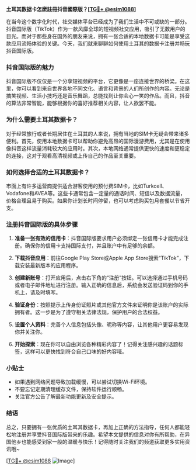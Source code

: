 **土耳其数据卡怎麽註冊抖音國際版？[[TG💪+ @esim1088](https://t.me/s/esim1088)]**

在当今这个数字化时代，社交媒体平台已经成为了我们生活中不可或缺的一部分。抖音国际版（TikTok）作为一款风靡全球的短视频社交应用，吸引了无数用户的目光。而对于那些身在国外的朋友来说，拥有一张合适的本地数据卡可能是享受这款应用流畅体验的关键。今天，我们就来聊聊如何使用土耳其的数据卡注册并畅玩抖音国际版。

### 抖音国际版的魅力

抖音国际版不仅仅是一个分享短视频的平台，它更像是一座连接世界的桥梁。在这里，你可以看到来自世界各地不同文化、语言和背景的人们所创作的内容。无论是搞笑视频、生活小技巧还是音乐舞蹈，总能找到让你会心一笑的作品。而且，抖音的算法非常智能，能够根据你的喜好推荐相关内容，让人欲罢不能。

### 为什么需要土耳其数据卡？

对于经常旅行或者长期居住在土耳其的人来说，拥有当地的SIM卡无疑会带来诸多便利。首先，使用本地数据卡可以帮助你避免高昂的国际漫游费用，尤其是在使用像抖音这样流量消耗较大的应用时。其次，本地网络通常提供更快的速度和更稳定的连接，这对于观看高清视频或上传自己的作品至关重要。

### 如何选择合适的土耳其数据卡？

市面上有许多运营商提供适合游客使用的预付费SIM卡，比如Turkcell、Vodafone和AVEA等。这些卡通常包含一定量的通话时间、短信以及数据流量，价格合理且易于购买。如果你计划长时间停留，也可以考虑购买包月套餐以节省开支。

### 注册抖音国际版的具体步骤

1. **准备一张有效的信用卡**：抖音国际版要求用户必须绑定一张信用卡才能完成注册。确保你的信用卡支持国际支付，并且账户中有足够的余额。

2. **下载抖音应用**：前往Google Play Store或Apple App Store搜索“TikTok”，下载安装最新版本的应用程序。

3. **创建新账号**：打开应用后，点击右下角的“注册”按钮。可以选择通过手机号码或者电子邮件地址进行注册。输入正确的信息后，系统会发送验证码到你的手机上，请及时填写。

4. **验证身份**：按照提示上传身份证照片或其他官方文件来证明你是该账户的实际拥有者。这一步是为了遵守相关法律法规，保护用户的合法权益。

5. **设置个人资料**：完善个人信息包括头像、昵称等内容，让其他用户更容易发现你并关注你。

6. **开始探索**：现在你可以自由浏览各种精彩内容了！记得关注感兴趣的话题标签，这样可以更快找到符合自己口味的好内容哦。

### 小贴士

- 如果遇到网络问题导致加载缓慢，可以尝试切换Wi-Fi环境。
- 不要忘记定期清理缓存文件，保持软件运行顺畅。
- 关注官方公告了解最新功能更新及安全提示。

### 结语

总之，只要拥有一张优质的土耳其数据卡，再加上正确的方法指导，任何人都能轻松地注册并享受抖音国际版带来的乐趣。希望本文提供的信息对你有所帮助，在异国他乡也能感受到家一般的温暖与快乐！记得随时关注我们的频道获取更多实用资讯哦~

[[TG💪+ @esim1088](https://t.me/s/esim1088) ![Image](https://i.postimg.cc/4NQfJmqS/Snipaste-2025-05-13-00-14-12.png)]